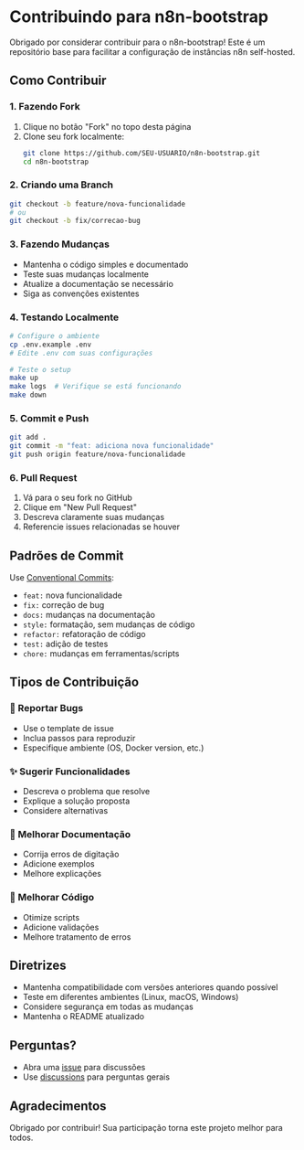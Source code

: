 # Contribuindo para n8n-bootstrap

Obrigado por considerar contribuir para o n8n-bootstrap! Este é um repositório base para facilitar a configuração de instâncias n8n self-hosted.

## Como Contribuir

### 1. Fazendo Fork

1. Clique no botão "Fork" no topo desta página
2. Clone seu fork localmente:
   ```bash
   git clone https://github.com/SEU-USUARIO/n8n-bootstrap.git
   cd n8n-bootstrap
   ```

### 2. Criando uma Branch

```bash
git checkout -b feature/nova-funcionalidade
# ou
git checkout -b fix/correcao-bug
```

### 3. Fazendo Mudanças

- Mantenha o código simples e documentado
- Teste suas mudanças localmente
- Atualize a documentação se necessário
- Siga as convenções existentes

### 4. Testando Localmente

```bash
# Configure o ambiente
cp .env.example .env
# Edite .env com suas configurações

# Teste o setup
make up
make logs  # Verifique se está funcionando
make down
```

### 5. Commit e Push

```bash
git add .
git commit -m "feat: adiciona nova funcionalidade"
git push origin feature/nova-funcionalidade
```

### 6. Pull Request

1. Vá para o seu fork no GitHub
2. Clique em "New Pull Request"
3. Descreva claramente suas mudanças
4. Referencie issues relacionadas se houver

## Padrões de Commit

Use [Conventional Commits](https://www.conventionalcommits.org/):

- `feat:` nova funcionalidade
- `fix:` correção de bug
- `docs:` mudanças na documentação
- `style:` formatação, sem mudanças de código
- `refactor:` refatoração de código
- `test:` adição de testes
- `chore:` mudanças em ferramentas/scripts

## Tipos de Contribuição

### 🐛 Reportar Bugs
- Use o template de issue
- Inclua passos para reproduzir
- Especifique ambiente (OS, Docker version, etc.)

### ✨ Sugerir Funcionalidades
- Descreva o problema que resolve
- Explique a solução proposta
- Considere alternativas

### 📝 Melhorar Documentação
- Corrija erros de digitação
- Adicione exemplos
- Melhore explicações

### 🔧 Melhorar Código
- Otimize scripts
- Adicione validações
- Melhore tratamento de erros

## Diretrizes

- Mantenha compatibilidade com versões anteriores quando possível
- Teste em diferentes ambientes (Linux, macOS, Windows)
- Considere segurança em todas as mudanças
- Mantenha o README atualizado

## Perguntas?

- Abra uma [issue](../../issues) para discussões
- Use [discussions](../../discussions) para perguntas gerais

## Agradecimentos

Obrigado por contribuir! Sua participação torna este projeto melhor para todos.
